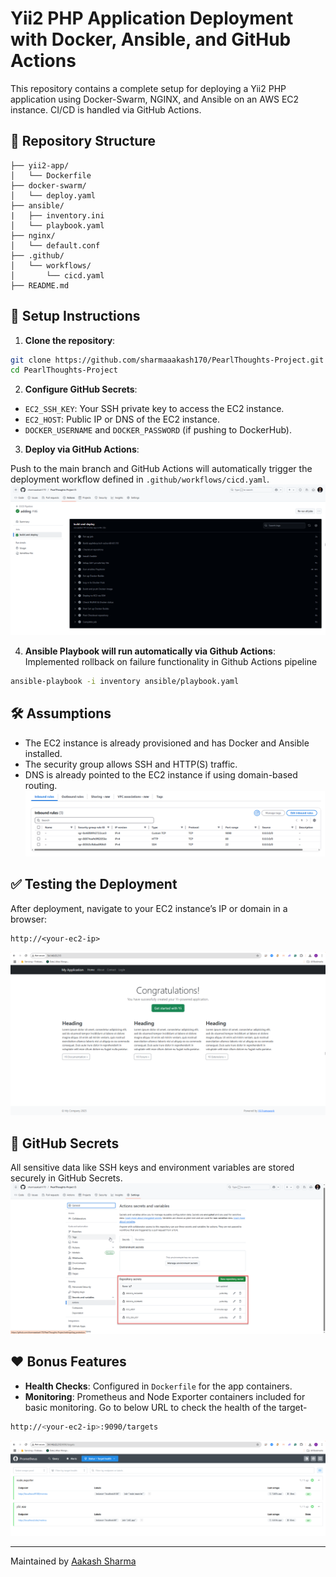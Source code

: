 # Yii2 PHP Application Deployment with Docker, Ansible, and GitHub Actions

This repository contains a complete setup for deploying a Yii2 PHP application using Docker-Swarm, NGINX, and Ansible on an AWS EC2 instance. CI/CD is handled via GitHub Actions.

## 📁 Repository Structure

```
├── yii2-app/
│   └── Dockerfile
├── docker-swarm/
│   └── deploy.yaml
├── ansible/
|   ├── inventory.ini
│   └── playbook.yaml
├── nginx/
│   └── default.conf
├── .github/
│   └── workflows/
│       └── cicd.yaml
├── README.md
```

## 🚀 Setup Instructions

1. **Clone the repository**:

```bash
git clone https://github.com/sharmaaakash170/PearlThoughts-Project.git
cd PearlThoughts-Project
```

2. **Configure GitHub Secrets**:

- `EC2_SSH_KEY`: Your SSH private key to access the EC2 instance.
- `EC2_HOST`: Public IP or DNS of the EC2 instance.
- `DOCKER_USERNAME` and `DOCKER_PASSWORD` (if pushing to DockerHub).

3. **Deploy via GitHub Actions**:

Push to the main branch and GitHub Actions will automatically trigger the deployment workflow defined in `.github/workflows/cicd.yaml`.
![Pipeline](artifacts/github-actions.png)

4. **Ansible Playbook will run automatically via Github Actions**:
   Implemented rollback on failure functionality in Github Actions pipeline
```bash
ansible-playbook -i inventory ansible/playbook.yaml
```

## 🛠️ Assumptions

- The EC2 instance is already provisioned and has Docker and Ansible installed.
- The security group allows SSH and HTTP(S) traffic.
- DNS is already pointed to the EC2 instance if using domain-based routing.
![Security-Group](artifacts/security-group.png)

## ✅ Testing the Deployment

After deployment, navigate to your EC2 instance’s IP or domain in a browser:

```
http://<your-ec2-ip>
```

![You should see the Yii2 PHP application running.](artifacts/app.png)

## 🔐 GitHub Secrets

All sensitive data like SSH keys and environment variables are stored securely in GitHub Secrets.
![Secrets](artifacts/secrets.png)

## ❤️ Bonus Features

- **Health Checks**: Configured in `Dockerfile` for the app containers.
- **Monitoring**: Prometheus and Node Exporter containers included for basic monitoring. Go to below URL to check the health of the target-
```bash
http://<your-ec2-ip>:9090/targets
```
![Prometheus](artifacts/target.png)

---

Maintained by [Aakash Sharma](https://github.com/sharmaaakash170)
